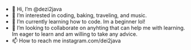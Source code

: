 - 👋 Hi, I’m @dezi2java
- 👀 I’m interested in coding, baking, traveling, and music.
- 🌱 I’m currently learning how to code. Im a beginner lol!
- 💞️ I’m looking to collaborate on anyhting that can help me with learning. Im eager to learn and am willing to take any advice.
- 📫 How to reach me instagram.com/dei2java 

<!---
dezi2java/dezi2java is a ✨ special ✨ repository because its `README.md` (this file) appears on your GitHub profile.
You can click the Preview link to take a look at your changes.
--->
